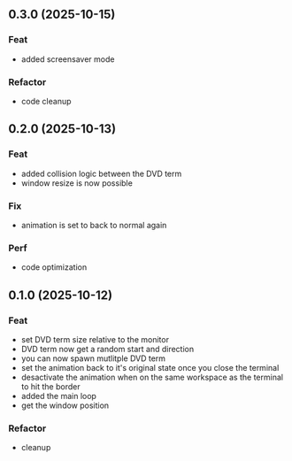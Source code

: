 ## 0.3.0 (2025-10-15)

### Feat

- added screensaver mode

### Refactor

- code cleanup

## 0.2.0 (2025-10-13)

### Feat

- added collision logic between the DVD term
- window resize is now possible

### Fix

- animation is set to back to normal again

### Perf

- code optimization

## 0.1.0 (2025-10-12)

### Feat

- set DVD term size relative to the monitor
- DVD term now get a random start and direction
- you can now spawn mutlitple DVD term
- set the animation back to it's original state once you close the terminal
- desactivate the animation when on the same workspace as the terminal to hit the border
- added the main loop
- get the window position

### Refactor

- cleanup
